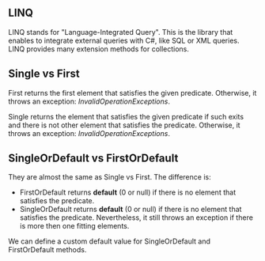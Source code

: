 ﻿## LINQ

LINQ stands for "Language-Integrated Query". 
This is the library that enables to integrate external queries with C#, like SQL or XML queries.  
LINQ provides many extension methods for collections.

## Single vs First

First returns the first element that satisfies the given predicate.
	Otherwise, it throws an exception: *InvalidOperationExceptions*.

Single returns the element that satisfies the given predicate if such exits and there is not other element that satisfies the predicate.
	Otherwise, it throws an exception: *InvalidOperationExceptions*.

## SingleOrDefault vs FirstOrDefault

They are almost the same as Single vs First. The difference is:
- FirstOrDefault returns **default** (0 or null) if there is no element that satisfies the predicate.
- SingleOrDefault returns **default** (0 or null) if there is no element that satisfies the predicate.
	Nevertheless, it still throws an exception if there is more then one fitting elements.

We can define a custom default value for SingleOrDefault and FirstOrDefault methods.